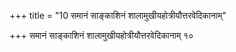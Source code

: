 +++
title = "10 समानं साङ्काशिनं शालामुखीयहोत्रीयौत्तरवेदिकानाम्"

+++
समानं साङ्काशिनं शालामुखीयहोत्रीयौत्तरवेदिकानाम् १०
